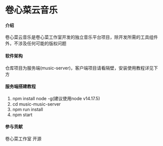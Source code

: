 # 卷心菜云音乐  

#### 介绍  
卷心菜云音乐是卷心菜工作室开发的独立音乐平台项目，除开发所需的工具组件外，不涉及任何可能的版权问题  
  
#### 软件架构  
仓库项目为服务端(music-server)，客户端项目请看隔壁，安装使用教程详见下方  
  
#### 服务端搭建教程  
1. npm install node -g(建议使用node v14.17.5)  
2. cd music-music-server 
3. npm run install 
4. npm start  
  
#### 参与贡献
卷心菜工作室 开源